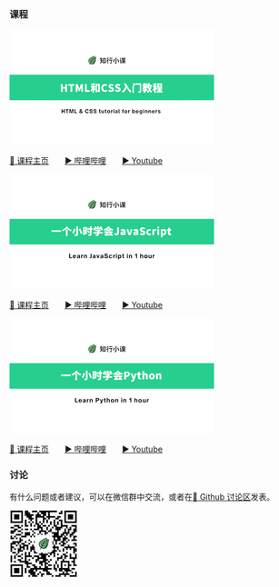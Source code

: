 ### 课程

[![HTML和CSS入门教程](/profile/courses/learn-html-css-basic.png)](https://x.zhixing.co/courses/learn-javascript-in-1-hour/)

[📗 课程主页](https://x.zhixing.co/courses/learn-html-css-basic/)&emsp;&emsp;[▶️ 哔哩哔哩](https://space.bilibili.com/3493258929899613/channel/seriesdetail?sid=3353973&ctype=0)&emsp;&emsp;[▶️ Youtube](https://www.youtube.com/playlist?list=PLU7jXxAKmKkFKD5zH7Wcc58nsRMCKzi4x)

[![一个小时学会JavaScript](/profile/courses/learn-javascript-in-1-hour.png)](https://x.zhixing.co/courses/learn-javascript-in-1-hour/)

[📗 课程主页](https://x.zhixing.co/courses/learn-javascript-in-1-hour/)&emsp;&emsp;[▶️ 哔哩哔哩](https://space.bilibili.com/3493258929899613/channel/seriesdetail?sid=3319015&ctype=0)&emsp;&emsp;[▶️ Youtube](https://www.youtube.com/playlist?list=PLU7jXxAKmKkHiRyzXLz7GCnzFTkr_lyE1)

[![一个小时学会Python](/profile/courses/learn-python-in-1-hour.png)](https://x.zhixing.co/courses/learn-python-in-1-hour/)

[📗 课程主页](https://x.zhixing.co/courses/learn-python-in-1-hour/)&emsp;&emsp;[▶️ 哔哩哔哩](https://space.bilibili.com/3493258929899613/channel/seriesdetail?sid=3298788&ctype=0)&emsp;&emsp;[▶️ Youtube](https://www.youtube.com/playlist?list=PLU7jXxAKmKkHn5HGPTiTER0mW9nek_kPd)

### 讨论

有什么问题或者建议，可以在微信群中交流，或者在[🙋 Github 讨论区](https://github.com/zhixingxiaoke/zhixingxiaoke.github.io/discussions)发表。

![知行小课微信二维码](/profile/xiaoke-qrcode.jpg)

